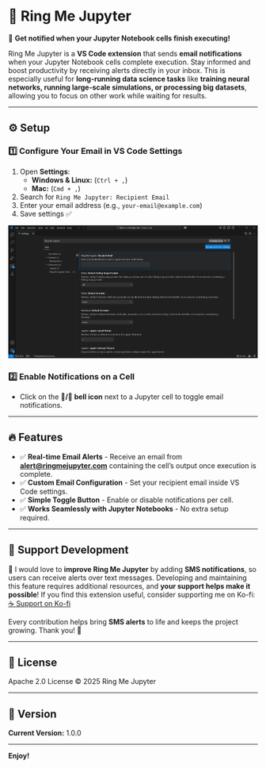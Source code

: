 # 🔔 Ring Me Jupyter

🔔 **Get notified when your Jupyter Notebook cells finish executing!**

Ring Me Jupyter is a **VS Code extension** that sends **email notifications** when your Jupyter Notebook cells complete execution. Stay informed and boost productivity by receiving alerts directly in your inbox. This is especially useful for **long-running data science tasks** like **training neural networks, running large-scale simulations, or processing big datasets**, allowing you to focus on other work while waiting for results.


---

## ⚙️ Setup
### **1️⃣ Configure Your Email in VS Code Settings**
1. Open **Settings**:
   - **Windows & Linux:** (`Ctrl + ,`)
   - **Mac:** (`Cmd + ,`)
2. Search for `Ring Me Jupyter: Recipient Email`
3. Enter your email address (e.g., `your-email@example.com`)
4. Save settings ✅

![alt text](image.png)

### **2️⃣ Enable Notifications on a Cell**
- Click on the **🔕/🔔 bell icon** next to a Jupyter cell to toggle email notifications.

---




## 🔥 Features
- ✅ **Real-time Email Alerts** - Receive an email from **alert@ringmejupyter.com** containing the cell’s output once execution is complete.
- ✅ **Custom Email Configuration** - Set your recipient email inside VS Code settings.
- ✅ **Simple Toggle Button** - Enable or disable notifications per cell.
- ✅ **Works Seamlessly with Jupyter Notebooks** - No extra setup required.


---

## 💙 Support Development
🔧 I would love to **improve Ring Me Jupyter** by adding **SMS notifications**, so users can receive alerts over text messages. Developing and maintaining this feature requires additional resources, and **your support helps make it possible**! If you find this extension useful, consider supporting me on Ko-fi:  
[☕ Support on Ko-fi](https://ko-fi.com/ringmejupyter)

Every contribution helps bring **SMS alerts** to life and keeps the project growing. Thank you! 🙌

---

## 📄 License
Apache 2.0 License © 2025 Ring Me Jupyter

---

## 📌 Version
**Current Version:** 1.0.0

---


**Enjoy!**
